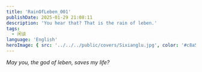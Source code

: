```yaml
---
title: 'RainOfLeben_001'
publishDate: 2025-01-29 21:08:11
description: 'You hear that? That is the rain of leben.'
tags:
  - 闲谈
language: 'English'
heroImage: { src: '../../../public/covers/Sixianglu.jpg', color: '#c8a598' }
---
```


*May you, the god of leben, saves my life?*
